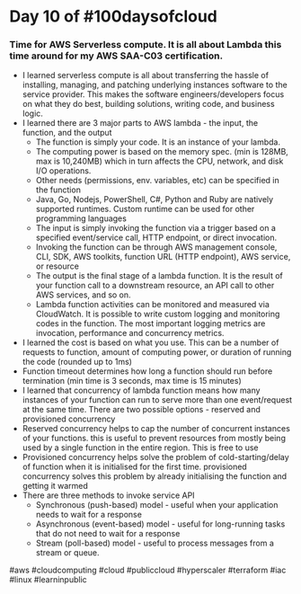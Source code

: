 # Day 10 of #100daysofcloud

### Time for AWS Serverless compute. It is all about Lambda this time around for my AWS SAA-C03 certification.

- I learned serverless compute is all about transferring the hassle of installing, managing, and patching underlying instances software to the service provider. This makes the software engineers/developers focus on what they do best, building solutions, writing code, and business logic.
- I learned there are 3 major parts to AWS lambda - the input, the function, and the output
  - The function is simply your code. It is an instance of your lambda.
  - The computing power is based on the memory spec. (min is 128MB, max is 10,240MB) which in turn affects the CPU, network, and disk I/O operations.
  - Other needs (permissions, env. variables, etc) can be specified in the function
  - Java, Go, Nodejs, PowerShell, C#, Python and Ruby are natively supported runtimes. Custom runtime can be used for other programming languages
  - The input is simply invoking the function via a trigger based on a specified event/service call, HTTP endpoint, or direct invocation.
  - Invoking the function can be through AWS management console, CLI, SDK, AWS toolkits, function URL (HTTP endpoint), AWS service, or resource
  - The output is the final stage of a lambda function. It is the result of your function call to a downstream resource, an API call to other AWS services, and so on.
  - Lambda function activities can be monitored and measured via CloudWatch. It is possible to write custom logging and monitoring codes in the function. The most important logging metrics are invocation, performance and concurrency metrics.
- I learned the cost is based on what you use. This can be a number of requests to function, amount of computing power, or duration of running the code (rounded up to 1ms)
- Function timeout determines how long a function should run before termination (min time is 3 seconds, max time is 15 minutes)
- I learned that concurrency of lambda function means how many instances of your function can run to serve more than one event/request at the same time. There are two possible options - reserved and provisioned concurrency
- Reserved concurrency helps to cap the number of concurrent instances of your functions. this is useful to prevent resources from mostly being used by a single function in the entire region. This is free to use
- Provisioned concurrency helps solve the problem of cold-starting/delay of function when it is initialised for the first time. provisioned concurrency solves this problem by already initialising the function and getting it warmed
- There are three methods to invoke service API
  - Synchronous (push-based) model - useful when your application needs to wait for a response
  - Asynchronous (event-based) model - useful for long-running tasks that do not need to wait for a response
  - Stream (poll-based) model - useful to process messages from a stream or queue.

#aws #cloudcomputing #cloud #publiccloud #hyperscaler #terraform #iac #linux #learninpublic
